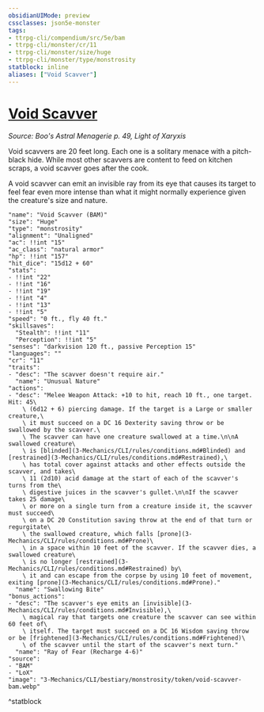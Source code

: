 ```yaml
---
obsidianUIMode: preview
cssclasses: json5e-monster
tags:
- ttrpg-cli/compendium/src/5e/bam
- ttrpg-cli/monster/cr/11
- ttrpg-cli/monster/size/huge
- ttrpg-cli/monster/type/monstrosity
statblock: inline
aliases: ["Void Scavver"]
---
```

# [Void Scavver](3-Mechanics\CLI\bestiary\monstrosity/void-scavver-bam.md)
*Source: Boo's Astral Menagerie p. 49, Light of Xaryxis*  

Void scavvers are 20 feet long. Each one is a solitary menace with a pitch-black hide. While most other scavvers are content to feed on kitchen scraps, a void scavver goes after the cook.

A void scavver can emit an invisible ray from its eye that causes its target to feel fear even more intense than what it might normally experience given the creature's size and nature.

```statblock
"name": "Void Scavver (BAM)"
"size": "Huge"
"type": "monstrosity"
"alignment": "Unaligned"
"ac": !!int "15"
"ac_class": "natural armor"
"hp": !!int "157"
"hit_dice": "15d12 + 60"
"stats":
- !!int "22"
- !!int "16"
- !!int "19"
- !!int "4"
- !!int "13"
- !!int "5"
"speed": "0 ft., fly 40 ft."
"skillsaves":
  "Stealth": !!int "11"
  "Perception": !!int "5"
"senses": "darkvision 120 ft., passive Perception 15"
"languages": ""
"cr": "11"
"traits":
- "desc": "The scavver doesn't require air."
  "name": "Unusual Nature"
"actions":
- "desc": "Melee Weapon Attack: +10 to hit, reach 10 ft., one target. Hit: 45\
    \ (6d12 + 6) piercing damage. If the target is a Large or smaller creature,\
    \ it must succeed on a DC 16 Dexterity saving throw or be swallowed by the scavver.\
    \ The scavver can have one creature swallowed at a time.\n\nA swallowed creature\
    \ is [blinded](3-Mechanics/CLI/rules/conditions.md#Blinded) and [restrained](3-Mechanics/CLI/rules/conditions.md#Restrained),\
    \ has total cover against attacks and other effects outside the scavver, and takes\
    \ 11 (2d10) acid damage at the start of each of the scavver's turns from the\
    \ digestive juices in the scavver's gullet.\n\nIf the scavver takes 25 damage\
    \ or more on a single turn from a creature inside it, the scavver must succeed\
    \ on a DC 20 Constitution saving throw at the end of that turn or regurgitate\
    \ the swallowed creature, which falls [prone](3-Mechanics/CLI/rules/conditions.md#Prone)\
    \ in a space within 10 feet of the scavver. If the scavver dies, a swallowed creature\
    \ is no longer [restrained](3-Mechanics/CLI/rules/conditions.md#Restrained) by\
    \ it and can escape from the corpse by using 10 feet of movement, exiting [prone](3-Mechanics/CLI/rules/conditions.md#Prone)."
  "name": "Swallowing Bite"
"bonus_actions":
- "desc": "The scavver's eye emits an [invisible](3-Mechanics/CLI/rules/conditions.md#Invisible),\
    \ magical ray that targets one creature the scavver can see within 60 feet of\
    \ itself. The target must succeed on a DC 16 Wisdom saving throw or be [frightened](3-Mechanics/CLI/rules/conditions.md#Frightened)\
    \ of the scavver until the start of the scavver's next turn."
  "name": "Ray of Fear (Recharge 4-6)"
"source":
- "BAM"
- "LoX"
"image": "3-Mechanics/CLI/bestiary/monstrosity/token/void-scavver-bam.webp"
```
^statblock